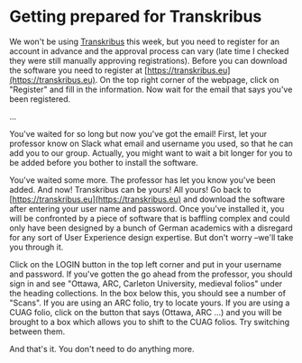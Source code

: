 # Getting prepared for Transkribus

We won't be using [Transkribus](https://transkribus.eu) this week, but you need to register for an account in advance and the approval process can vary \(late time I checked they were still manually approving registrations\). Before you can download the software you need to register at [https://transkribus.eu](https://transkribus.eu). On the top right corner of the webpage, click on "Register" and fill in the information. Now wait for the email that says you've been registered.

...

You've waited for so long but now you've got the email! First, let your professor know on Slack what email and username you used, so that he can add you to our group. Actually, you might want to wait a bit longer for you to be added before you bother to install the software.

You've waited some more. The professor has let you know you've been added. And now! Transkribus can be yours! All yours! Go back to [https://transkribus.eu](https://transkribus.eu) and download the software after entering your user name and password. Once you've installed it, you will be confronted by a piece of software that is baffling complex and could only have been designed by a bunch of German academics with a disregard for any sort of User Experience design expertise. But don't worry –we'll take you through it. 

Click on the LOGIN button in the top left corner and put in your username and password. If you've gotten the go ahead from the professor, you should sign in and see "Ottawa, ARC, Carleton University, medieval folios" under the heading collections. In the box below this, you should see a number of "Scans". If you are using an ARC folio, try to locate yours. If you are using a CUAG folio, click on the button that says \(Ottawa, ARC ...\) and you will be brought to a box which allows you to shift to the CUAG folios. Try switching between them. 

And that's it. You don't need to do anything more.

